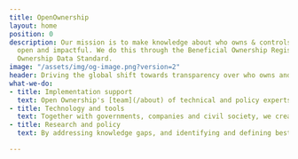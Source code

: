 ```yaml
---
title: OpenOwnership
layout: home
position: 0
description: Our mission is to make knowledge about who owns & controls companies
  open and impactful. We do this through the Beneficial Ownership Register and Beneficial
  Ownership Data Standard.
image: "/assets/img/og-image.png?version=2"
header: Driving the global shift towards transparency over who owns and controls companies.
what-we-do:
- title: Implementation support
  text: Open Ownership's [team](/about) of technical and policy experts provides support and guidance on beneficial ownership transparency reforms.
- title: Technology and tools
  text: Together with governments, companies and civil society, we create tools and support people to use beneficial ownership data to deliver economic and social benefits
- title: Research and policy
  text: By addressing knowledge gaps, and identifying and defining best practice, our research raises the global standard of beneficial ownership transparency.

---
```


